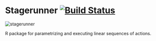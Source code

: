 Stagerunner [![Build Status](https://travis-ci.org/robertzk/stagerunner.svg?branch=master)](https://travis-ci.org/robertzk/stagerunner)
===========

![stagerunner](http://i.imgur.com/5gVgx1B.png)

R package for parametrizing and executing linear sequences of actions.


